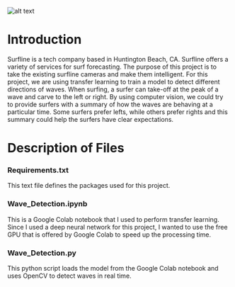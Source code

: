 ![alt text](https://www.pacioos.hawaii.edu/wp-content/uploads/2018/07/news-surfline-new-partner-672x350.png)

# Introduction

Surfline is a tech company based in Huntington Beach, CA. Surfline offers a variety of services for surf forecasting. The purpose of this project is to take the existing surfline cameras and make them intelligent. For this project, we are using transfer learning to train a model to detect different directions of waves. When surfing, a surfer can take-off at the peak of a wave and carve to the left or right. By using computer vision, we could try to provide surfers with a summary of how the waves are behaving at a particular time. Some surfers prefer lefts, while others prefer rights and this summary could help the surfers have clear expectations.

# Description of Files

### Requirements.txt
This text file defines the packages used for this project.

### Wave_Detection.ipynb
This is a Google Colab notebook that I used to perform transfer learning. Since I used a deep neural network for this project, I wanted to use the free GPU that is offered by Google Colab to speed up the processing time.

### Wave_Detection.py
This python script loads the model from the Google Colab notebook and uses OpenCV to detect waves in real time.
